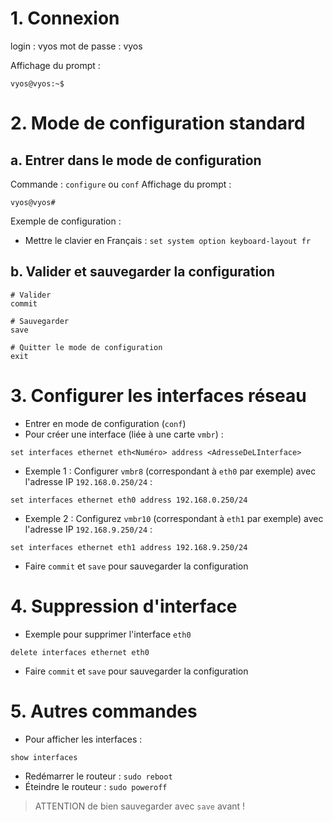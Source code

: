 
# 1. Connexion

login : vyos
mot de passe : vyos

Affichage du prompt :
```
vyos@vyos:~$
```

# 2. Mode de configuration standard

## a. Entrer dans le mode de configuration

Commande : `configure` ou `conf`
Affichage du prompt :
```
vyos@vyos#
```

Exemple de configuration :
- Mettre le clavier en Français : `set system option keyboard-layout fr`

## b. Valider et sauvegarder la configuration

```
# Valider
commit

# Sauvegarder
save

# Quitter le mode de configuration
exit
```

# 3. Configurer les interfaces réseau

- Entrer en mode de configuration (`conf`)
- Pour créer une interface (liée à une carte `vmbr`) :
```
set interfaces ethernet eth<Numéro> address <AdresseDeLInterface>
```
- Exemple 1 : Configurer `vmbr8` (correspondant à `eth0` par exemple) avec l'adresse IP `192.168.0.250/24` :
```
set interfaces ethernet eth0 address 192.168.0.250/24
```
- Exemple 2 : Configurez `vmbr10` (correspondant à `eth1` par exemple) avec l'adresse IP `192.168.9.250/24` :
```
set interfaces ethernet eth1 address 192.168.9.250/24
```
- Faire `commit` et `save` pour sauvegarder la configuration

# 4. Suppression d'interface

- Exemple pour supprimer l'interface `eth0`
```
delete interfaces ethernet eth0
```
- Faire `commit` et `save` pour sauvegarder la configuration

# 5. Autres commandes

- Pour afficher les interfaces :
```
show interfaces
```
- Redémarrer le routeur :  `sudo reboot`
- Éteindre le routeur : `sudo poweroff`

> ATTENTION de bien sauvegarder avec `save` avant !